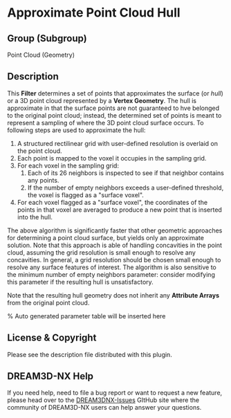Approximate Point Cloud Hull
=============

## Group (Subgroup)

Point Cloud (Geometry)

## Description

This **Filter** determines a set of points that approximates the surface (or *hull*) or a 3D point cloud represented by a **Vertex Geometry**.  The hull is approximate in that the surface points are not guaranteed to hve belonged to the original point cloud; instead, the determined set of points is meant to represent a sampling of where the 3D point cloud surface occurs. To following steps are used to approximate the hull:

1. A structured rectilinear grid with user-defined resolution is overlaid on the point cloud.  
2. Each point is mapped to the voxel it occupies in the sampling grid.
3. For each voxel in the sampling grid:
    1. Each of its 26 neighbors is inspected to see if that neighbor contains any points.
    2. If the number of empty neighbors exceeds a user-defined threshold, the voxel is flagged as a "surface voxel".
4. For each voxel flagged as a "surface voxel", the coordinates of the points in that voxel are averaged to produce a new point that is inserted into the hull.

The above algorithm is significantly faster that other geometric approaches for determining a point cloud surface, but yields only an approximate solution.  Note that this approach is able of handling concavities in the point cloud, assuming the grid resolution is small enough to resolve any concavities.  In general, a grid resolution should be chosen small enough to resolve any surface features of interest.  The algorithm is also sensitive to the minimum number of empty neighbors parameter: consider modifying this parameter if the resulting hull is unsatisfactory.

Note that the resulting hull geometry does not inherit any **Attribute Arrays** from the original point cloud.

% Auto generated parameter table will be inserted here

## License & Copyright

Please see the description file distributed with this plugin.

## DREAM3D-NX Help

If you need help, need to file a bug report or want to request a new feature, please head over to the [DREAM3DNX-Issues](https://github.com/BlueQuartzSoftware/DREAM3DNX-Issues) GItHub site where the community of DREAM3D-NX users can help answer your questions.
